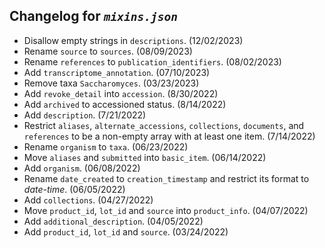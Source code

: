 ## Changelog for *`mixins.json`*

* Disallow empty strings in `descriptions`. (12/02/2023)
* Rename `source` to `sources`. (08/09/2023)
* Rename `references` to `publication_identifiers`. (08/02/2023)
* Add `transcriptome_annotation`. (07/10/2023)
* Remove taxa `Saccharomyces`. (03/23/2023)
* Add `revoke_detail` into `accession`. (8/30/2022)
* Add `archived` to accessioned status. (8/14/2022)
* Add `description`. (7/21/2022)
* Restrict `aliases`, `alternate_accessions`, `collections`, `documents`, and `references` to be a non-empty array with at least one item. (7/14/2022)
* Rename `organism` to `taxa`. (06/23/2022)
* Move `aliases` and `submitted` into `basic_item`. (06/14/2022)
* Add `organism`. (06/08/2022)
* Rename `date_created` to `creation_timestamp` and restrict its format to *date-time*. (06/05/2022)
*  Add `collections`. (04/27/2022)
*  Move `product_id`, `lot_id` and `source` into `product_info`. (04/07/2022)
*  Add `additional_description`. (04/05/2022)
*  Add `product_id`, `lot_id` and `source`. (03/24/2022)
